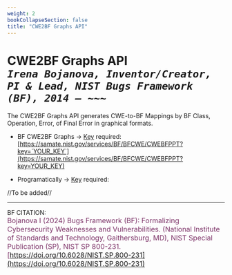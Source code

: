 ```yaml
---
weight: 2
bookCollapseSection: false
title: "CWE2BF Graphs API"
---
```


<!-- Google tag (gtag.js) -->
<script async src="https://www.googletagmanager.com/gtag/js?id=G-PJ364XPP9F"></script>
<script>
  window.dataLayer = window.dataLayer || [];
  function gtag(){dataLayer.push(arguments);}
  gtag('js', new Date());

  gtag('config', 'G-PJ364XPP9F');
</script>

# CWE2BF Graphs API <br/> _`Irena Bojanova, Inventor/Creator, PI & Lead, NIST Bugs Framework (BF), 2014 – ~~~`_

The CWE2BF Graphs API generates CWE-to-BF Mappings by BF Class, Operation, Error, of Final Error in graphical formats.

- BF CWE2BF Graphs &rarr; [Key](https://forms.gle/SRZyva5Vn1i4dQQ2A) required:<br/>
  [https://samate.nist.gov/services/BF/BFCWE/CWEBFPPT?key=`YOUR_KEY`](https://samate.nist.gov/services/BF/BFCWE/CWEBFPPT?key=YOUR_KEY)

- Programatically &rarr; [Key](https://forms.gle/SRZyva5Vn1i4dQQ2A) required: <br/>

//To be added//
        
  <!-- C#
        
      HttpClient client = new HttpClient() { BaseAddress = new Uri("https://samate.nist.gov/services/BF") };

      //replace YOUR_USER_NAME and YOUR_KEY
      client.DefaultRequestHeaders.Add("user", YOUR_USER_NAME);
      client.DefaultRequestHeaders.Add("key", YOUR_KEY);

      //replace YOUR_CWEBF.xml_FILE_NAME and YOUR_CurrentCWEBF.xml_FILE_NAME 

      XXXXXXXXXXXXXXXXX -- not finished xxxxxxxxxxxxxxxxxxxxxxxxx

      var fileContent = new MultipartFormDataContent();
      foreach (var fileName in fileNames)
          fileContent.Add(new StreamContent(File.OpenRead(fileName)), "files", Path.GetFileName(fileName));

      var response = await BFClient.SendRequest("BFSpecification/CWEBFPPT/api", HttpMethod.Post, fileContent);
      response.EnsureSuccessStatusCode();
      var zipData = await response.Content.ReadAsStreamAsync();  
   
      //replace YOUR_FOLDER 
      zipData.CopyTo(File.Create(Path.Combine(YOUR_FOLDER, "CWEBFppt.zip")));

  Python
      
    //to be added// -->
_________________________________

BF CITATION: <br/>
<l style="font-size: 16px; color: #7D3368"> Bojanova I (2024) Bugs Framework (BF): Formalizing Cybersecurity Weaknesses and Vulnerabilities. (National Institute of Standards and Technology, Gaithersburg, MD), NIST Special Publication (SP), NIST SP 800-231. [https://doi.org/10.6028/NIST.SP.800-231](https://doi.org/10.6028/NIST.SP.800-231)</l>  <br/>